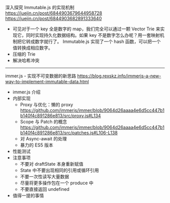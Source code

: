 深入探究 Immutable.js 的实现机制
https://juejin.cn/post/6844903679644958728
https://juejin.cn/post/6844903682891333640

- 可见对于一个 key 全是数字的 map，我们完全可以通过一颗 Vector Trie 来实现它，同时实现持久化数据结构。如果 key 不是数字怎么办呢？用一套映射机制把它转成数字就行了。 Immutable.js 实现了一个 hash 函数，可以把一个值转换成相应数字。
- 压缩的 Trie
- 解决哈希冲突

---

immer.js - 实现不可变数据的新思路
https://blog.rexskz.info/immerjs-a-new-way-to-implement-immutable-data.html

- immer.js 介绍
- 内部实现
  - Proxy 与优化：懒的 proxy
    https://github.com/immerjs/immer/blob/9064d26aaaa4e6d5cc447b1b140f4c891286e813/src/proxy.js#L134
  - Scope 与 Patch 的概念
    https://github.com/immerjs/immer/blob/9064d26aaaa4e6d5cc447b1b140f4c891286e813/src/patches.js#L106-L138
  - 对 Async-await 的处理
  - 暴力的 ES5 版本
- 性能测试
- 注意事项
  - 不要对 draftState 本身重新赋值
  - State 中不要出现相同的引用或循环引用
  - 不要一次性读写大量数据
  - 尽量将更多操作包在一个 produce 中
  - 不要直接返回 undefined
- 值得一提的事情
